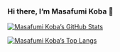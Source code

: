 ### Hi there, I’m Masafumi Koba 👋

[![Masafumi Koba’s GitHub Stats](https://github-readme-stats.vercel.app/api?username=ybiquitous&theme=radical)](https://github.com/anuraghazra/github-readme-stats)

[![Masafumi Koba’s Top Langs](https://github-readme-stats.vercel.app/api/top-langs/?username=ybiquitous&theme=radical)](https://github.com/anuraghazra/github-readme-stats)
